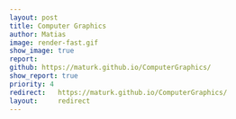 ```yaml
---
layout: post
title: Computer Graphics
author: Matias
image: render-fast.gif
show_image: true
report: 
github: https://maturk.github.io/ComputerGraphics/
show_report: true
priority: 4
redirect:   https://maturk.github.io/ComputerGraphics/
layout:     redirect
---
```


